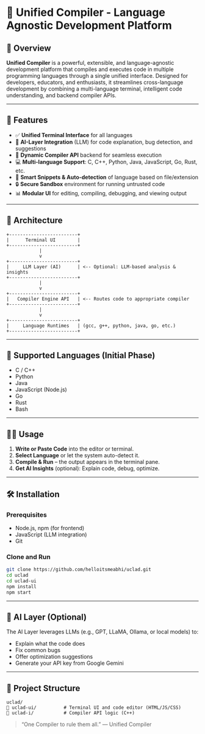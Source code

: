 # 🧠 Unified Compiler - Language Agnostic Development Platform

## 🚀 Overview

**Unified Compiler** is a powerful, extensible, and language-agnostic development platform that compiles and executes code in multiple programming languages through a single unified interface. Designed for developers, educators, and enthusiasts, it streamlines cross-language development by combining a multi-language terminal, intelligent code understanding, and backend compiler APIs.

---

## 🎯 Features

* ✅ **Unified Terminal Interface** for all languages
* 🧠 **AI-Layer Integration** (LLM) for code explanation, bug detection, and suggestions
* 🔧 **Dynamic Compiler API** backend for seamless execution
* 💻 **Multi-language Support**: C, C++, Python, Java, JavaScript, Go, Rust, etc.
* 🦨 **Smart Snippets & Auto-detection** of language based on file/extension
* 🔒 **Secure Sandbox** environment for running untrusted code
* 📊 **Modular UI** for editing, compiling, debugging, and viewing output

---

## 🏧 Architecture

```
+-------------------------+
|      Terminal UI        |
+-------------------------+
            |
            v
+-------------------------+
|     LLM Layer (AI)      | <-- Optional: LLM-based analysis & insights
+-------------------------+
            |
            v
+-------------------------+
|   Compiler Engine API   | <-- Routes code to appropriate compiler
+-------------------------+
            |
            v
+-------------------------+
|     Language Runtimes   | (gcc, g++, python, java, go, etc.)
+-------------------------+
```

---

## 🔌 Supported Languages (Initial Phase)

* C / C++
* Python
* Java
* JavaScript (Node.js)
* Go
* Rust
* Bash

---

## 🧑‍💻 Usage

1. **Write or Paste Code** into the editor or terminal.
2. **Select Language** or let the system auto-detect it.
3. **Compile & Run** – the output appears in the terminal pane.
4. **Get AI Insights** (optional): Explain code, debug, optimize.

---

## 🛠️ Installation

### Prerequisites

* Node.js, npm (for frontend)
* JavaScript (LLM integration)
* Git

### Clone and Run

```bash
git clone https://github.com/helloitsmeabhi/uclad.git
cd uclad
cd uclad-ui
npm install
npm start
```


---

## 🧠 AI Layer (Optional)

The AI Layer leverages LLMs (e.g., GPT, LLaMA, Ollama, or local models) to:

* Explain what the code does
* Fix common bugs
* Offer optimization suggestions
* Generate your API key from Google Gemini

---

## 📁 Project Structure

```
uclad/
🔹 uclad-ui/          # Terminal UI and code editor (HTML/JS/CSS)
🔹 uclad-i/           # Compiler API logic (C++)
```
> “One Compiler to rule them all.” — Unified Compiler
